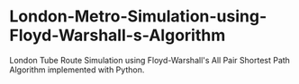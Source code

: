 # London-Metro-Simulation-using-Floyd-Warshall-s-Algorithm
London Tube Route Simulation using Floyd-Warshall's All Pair Shortest Path Algorithm implemented with Python.
